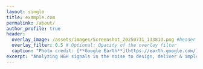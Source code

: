 ```yaml
---
layout: single
title: example.com
permalink: /about/
author_profile: true
header:
  overlay_image: /assets/images/Screenshot_20250731_133813.png #header image
  overlay_filter: 0.5 # Optional: Opacity of the overlay filter
  caption: "Photo credit: [**Google Earth**](https://earth.google.com/)"
excerpt: "Analyzing H&H signals in the noise to design, deliver & implement water resource solutions now." # Optional: Meta description for SEO
---
```

